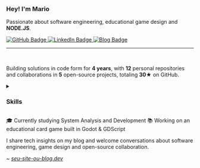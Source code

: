 <!-- HEADER -->
<div>
  <div>
    <h3>Hey! I'm Mario</h3>
    <p>Passionate about software engineering, educational game design and <b>NODE.JS</b>.</p>
    <div>
      <!-- GitHub Badge -->
      <a href="https://github.com/MarioMatheusPombal">
        <img src="https://img.shields.io/badge/GitHub-181717?style=for-the-badge&logo=github&logoColor=white" alt="GitHub Badge"/>
      </a>
      <!-- LinkedIn Badge -->
      <a href="https://www.linkedin.com/in/mariomatheuspombal">
        <img src="https://img.shields.io/badge/LinkedIn-0A66C2?style=for-the-badge&logo=linkedin&logoColor=white" alt="LinkedIn Badge"/>
      </a>
      <!-- Website/Blog Badge -->
      <a href="https://seu-site-ou-blog.dev">
        <img src="https://img.shields.io/badge/Blog-10B981?style=for-the-badge&logo=hashnode&logoColor=white" alt="Blog Badge"/>
      </a>
    </div>
  </div>
</div>

<hr>
<br>

<!-- STATS -->
<div>
  <p>
    Building solutions in code form for <b>4 years</b>,
    with <b>12</b> personal repositories and collaborations in
    <b>5</b> open-source projects, totaling
    <b>30★</b> on GitHub.
  </p>
</div>

<!-- SKILLS -->
<details>
  <summary>
    <h3>Skills</h3>
  </summary>
  <div>
    <div>
      <h4>Game Dev & Scripting</h4>
      <a>
        <img src="https://img.shields.io/badge/GDScript-000000?style=for-the-badge&logo=godot-engine&logoColor=white" alt="GDScript Badge"/>
      </a>
      <a>
        <img src="https://img.shields.io/badge/Python-3776AB?style=for-the-badge&logo=python&logoColor=white" alt="Python Badge"/>
      </a>
    </div>
    <div>
      <h4>Web & Backend</h4>
      <a>
        <img src="https://img.shields.io/badge/JavaScript-F7DF1E?style=for-the-badge&logo=javascript&logoColor=black" alt="JavaScript Badge"/>
      </a>
      <a>
        <img src="https://img.shields.io/badge/Node.js-339933?style=for-the-badge&logo=nodedotjs&logoColor=white" alt="Node.js Badge"/>
      </a>
    </div>
    <div>
      <h4>Frontend</h4>
      <a>
        <img src="https://img.shields.io/badge/HTML5-E34F26?style=for-the-badge&logo=html5&logoColor=white" alt="HTML5 Badge"/>
      </a>
      <a>
        <img src="https://img.shields.io/badge/CSS3-1572B6?style=for-the-badge&logo=css3&logoColor=white" alt="CSS3 Badge"/>
      </a>
      <a>
        <img src="https://img.shields.io/badge/React-20232A?style=for-the-badge&logo=react&logoColor=61DAFB" alt="React Badge"/>
      </a>
    </div>
    <div>
      <h4>Databases & Hosting</h4>
      <a>
        <img src="https://img.shields.io/badge/PostgreSQL-336791?style=for-the-badge&logo=postgresql&logoColor=white" alt="PostgreSQL Badge"/>
      </a>
      <a>
        <img src="https://img.shields.io/badge/MongoDB-47A248?style=for-the-badge&logo=mongodb&logoColor=white" alt="MongoDB Badge"/>
      </a>
      <a>
        <img src="https://img.shields.io/badge/Azure-0078D4?style=for-the-badge&logo=microsoftazure&logoColor=white" alt="Azure Badge"/>
      </a>
    </div>
    <div>
      <h4>Full Stack & Messaging</h4>
      <a>
        <img src="https://img.shields.io/badge/TypeScript-3178C6?style=for-the-badge&logo=typescript&logoColor=white" alt="TypeScript Badge"/>
      </a>
      <a>
        <img src="https://img.shields.io/badge/Next.js-000000?style=for-the-badge&logo=next.js&logoColor=white" alt="Next.js Badge"/>
      </a>
      <a>
        <img src="https://img.shields.io/badge/NestJS-E0234E?style=for-the-badge&logo=nestjs&logoColor=white" alt="NestJS Badge"/>
      </a>
      <a>
        <img src="https://img.shields.io/badge/RabbitMQ-FF6600?style=for-the-badge&logo=rabbitmq&logoColor=white" alt="RabbitMQ Badge"/>
      </a>
      <a>
        <img src="https://img.shields.io/badge/Express.js-000000?style=for-the-badge&logo=express&logoColor=white" alt="Express Badge"/>
      </a>
      <a>
        <img src="https://img.shields.io/badge/GraphQL-E10098?style=for-the-badge&logo=graphql&logoColor=white" alt="GraphQL Badge"/>
      </a>
    </div>
  </div>
</details>

<!-- ABOUT ME -->
<div>
  <p>
    🎓 Currently studying System Analysis and Development  
    📚 Working on an educational card game built in Godot &amp; GDScript  
  </p>
  <p>
    I share tech insights on my blog and welcome conversations about software engineering,
    game design and open-source collaboration.
  </p>
  <p>
    <i>~ <a href="https://seu-site-ou-blog.dev">seu-site-ou-blog.dev</a></i>
  </p>
</div>
